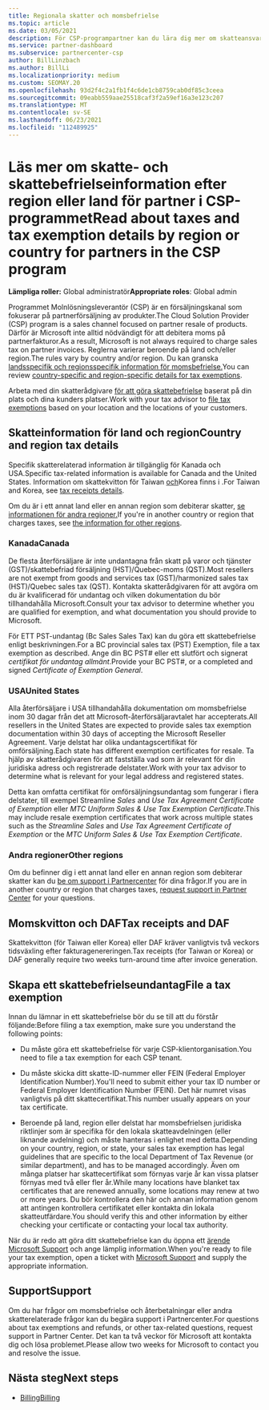 ```yaml
---
title: Regionala skatter och momsbefrielse
ms.topic: article
ms.date: 03/05/2021
description: För CSP-programpartner kan du lära dig mer om skatteansvar per region, hur du skickar momsbefrielse för CSP-försäljning och hur du får support för skattefrågor.
ms.service: partner-dashboard
ms.subservice: partnercenter-csp
author: BillLinzbach
ms.author: BillLi
ms.localizationpriority: medium
ms.custom: SEOMAY.20
ms.openlocfilehash: 93d2f4c2a1fb1f4c6de1cb8759cab0df85c3ceea
ms.sourcegitcommit: 09eabb559aae25518caf3f2a59ef16a3e123c207
ms.translationtype: MT
ms.contentlocale: sv-SE
ms.lasthandoff: 06/23/2021
ms.locfileid: "112489925"
---
```

# <a name="read-about-taxes-and-tax-exemption-details-by-region-or-country-for-partners-in-the-csp-program"></a><span data-ttu-id="69597-103">Läs mer om skatte- och skattebefrielseinformation efter region eller land för partner i CSP-programmet</span><span class="sxs-lookup"><span data-stu-id="69597-103">Read about taxes and tax exemption details by region or country for partners in the CSP program</span></span>

<span data-ttu-id="69597-104">**Lämpliga roller:** Global administratör</span><span class="sxs-lookup"><span data-stu-id="69597-104">**Appropriate roles**: Global admin</span></span>

<span data-ttu-id="69597-105">Programmet Molnlösningsleverantör (CSP) är en försäljningskanal som fokuserar på partnerförsäljning av produkter.</span><span class="sxs-lookup"><span data-stu-id="69597-105">The Cloud Solution Provider (CSP) program is a sales channel focused on partner resale of products.</span></span> <span data-ttu-id="69597-106">Därför är Microsoft inte alltid nödvändigt för att debitera moms på partnerfakturor.</span><span class="sxs-lookup"><span data-stu-id="69597-106">As a result, Microsoft is not always required to charge sales tax on partner invoices.</span></span> <span data-ttu-id="69597-107">Reglerna varierar beroende på land och/eller region.</span><span class="sxs-lookup"><span data-stu-id="69597-107">The rules vary by country and/or region.</span></span> <span data-ttu-id="69597-108">Du kan granska [landsspecifik och regionsspecifik information för momsbefrielse.](#country-and-region-tax-details)</span><span class="sxs-lookup"><span data-stu-id="69597-108">You can review [country-specific and region-specific details for tax exemptions](#country-and-region-tax-details).</span></span>

<span data-ttu-id="69597-109">Arbeta med din skatterådgivare [för att göra skattebefrielse](#file-a-tax-exemption) baserat på din plats och dina kunders platser.</span><span class="sxs-lookup"><span data-stu-id="69597-109">Work with your tax advisor to [file tax exemptions](#file-a-tax-exemption) based on your location and the locations of your customers.</span></span>

## <a name="country-and-region-tax-details"></a><span data-ttu-id="69597-110">Skatteinformation för land och region</span><span class="sxs-lookup"><span data-stu-id="69597-110">Country and region tax details</span></span>

<span data-ttu-id="69597-111">Specifik skatterelaterad information är tillgänglig för Kanada och USA.</span><span class="sxs-lookup"><span data-stu-id="69597-111">Specific tax-related information is available for Canada and the United States.</span></span> <span data-ttu-id="69597-112">Information om skattekvitton för Taiwan [och](#tax-receipts-and-daf)Korea finns i .</span><span class="sxs-lookup"><span data-stu-id="69597-112">For Taiwan and Korea, see [tax receipts details](#tax-receipts-and-daf).</span></span>

<span data-ttu-id="69597-113">Om du är i ett annat land eller en annan region som debiterar skatter, [se informationen för andra regioner.](#other-regions)</span><span class="sxs-lookup"><span data-stu-id="69597-113">If you're in another country or region that charges taxes, see [the information for other regions](#other-regions).</span></span>


### <a name="canada"></a><span data-ttu-id="69597-114">Kanada</span><span class="sxs-lookup"><span data-stu-id="69597-114">Canada</span></span>

<span data-ttu-id="69597-115">De flesta återförsäljare är inte undantagna från skatt på varor och tjänster (GST)/skattebefriad försäljning (HST)/Quebec-moms (QST).</span><span class="sxs-lookup"><span data-stu-id="69597-115">Most resellers are not exempt from goods and services tax (GST)/harmonized sales tax (HST)/Quebec sales tax (QST).</span></span> <span data-ttu-id="69597-116">Kontakta skatterådgivaren för att avgöra om du är kvalificerad för undantag och vilken dokumentation du bör tillhandahålla Microsoft.</span><span class="sxs-lookup"><span data-stu-id="69597-116">Consult your tax advisor to determine whether you are qualified for exemption, and what documentation you should provide to Microsoft.</span></span>

<span data-ttu-id="69597-117">För ETT PST-undantag (Bc Sales Sales Tax) kan du göra ett skattebefrielse enligt beskrivningen.</span><span class="sxs-lookup"><span data-stu-id="69597-117">For a BC provincial sales tax (PST) Exemption, file a tax exemption as described.</span></span> <span data-ttu-id="69597-118">Ange din BC PST# eller ett slutfört och signerat *certifikat för undantag allmänt*.</span><span class="sxs-lookup"><span data-stu-id="69597-118">Provide your BC PST#, or a completed and signed *Certificate of Exemption General*.</span></span>

### <a name="united-states"></a><span data-ttu-id="69597-119">USA</span><span class="sxs-lookup"><span data-stu-id="69597-119">United States</span></span>

<span data-ttu-id="69597-120">Alla återförsäljare i USA tillhandahålla dokumentation om momsbefrielse inom 30 dagar från det att Microsoft-återförsäljaravtalet har accepterats.</span><span class="sxs-lookup"><span data-stu-id="69597-120">All resellers in the United States are expected to provide sales tax exemption documentation within 30 days of accepting the Microsoft Reseller Agreement.</span></span> <span data-ttu-id="69597-121">Varje delstat har olika undantagscertifikat för omförsäljning.</span><span class="sxs-lookup"><span data-stu-id="69597-121">Each state has different exemption certificates for resale.</span></span> <span data-ttu-id="69597-122">Ta hjälp av skatterådgivaren för att fastställa vad som är relevant för din juridiska adress och registrerade delstater.</span><span class="sxs-lookup"><span data-stu-id="69597-122">Work with your tax advisor to determine what is relevant for your legal address and registered states.</span></span>

<span data-ttu-id="69597-123">Detta kan omfatta certifikat för omförsäljningsundantag som fungerar i flera delstater, till exempel Streamline *Sales* and *Use Tax Agreement Certificate of Exemption* eller *MTC Uniform Sales & Use Tax Exemption Certificate*.</span><span class="sxs-lookup"><span data-stu-id="69597-123">This may include resale exemption certificates that work across multiple states such as the *Streamline Sales* and *Use Tax Agreement Certificate of Exemption* or the *MTC Uniform Sales & Use Tax Exemption Certificate*.</span></span>

### <a name="other-regions"></a><span data-ttu-id="69597-124">Andra regioner</span><span class="sxs-lookup"><span data-stu-id="69597-124">Other regions</span></span>

<span data-ttu-id="69597-125">Om du befinner dig i ett annat land eller en annan region som debiterar skatter kan du [be om support i Partnercenter](#support) för dina frågor.</span><span class="sxs-lookup"><span data-stu-id="69597-125">If you are in another country or region that charges taxes, [request support in Partner Center](#support) for your questions.</span></span>

## <a name="tax-receipts-and-daf"></a><span data-ttu-id="69597-126">Momskvitton och DAF</span><span class="sxs-lookup"><span data-stu-id="69597-126">Tax receipts and DAF</span></span>

<span data-ttu-id="69597-127">Skattekvitton (för Taiwan eller Korea) eller DAF kräver vanligtvis två veckors tidsväxling efter fakturagenereringen.</span><span class="sxs-lookup"><span data-stu-id="69597-127">Tax receipts (for Taiwan or Korea) or DAF generally require two weeks turn-around time after invoice generation.</span></span>

## <a name="file-a-tax-exemption"></a><span data-ttu-id="69597-128">Skapa ett skattebefrielseundantag</span><span class="sxs-lookup"><span data-stu-id="69597-128">File a tax exemption</span></span>

<span data-ttu-id="69597-129">Innan du lämnar in ett skattebefrielse bör du se till att du förstår följande:</span><span class="sxs-lookup"><span data-stu-id="69597-129">Before filing a tax exemption, make sure you understand the following points:</span></span>

- <span data-ttu-id="69597-130">Du måste göra ett skattebefrielse för varje CSP-klientorganisation.</span><span class="sxs-lookup"><span data-stu-id="69597-130">You need to file a tax exemption for each CSP tenant.</span></span>

- <span data-ttu-id="69597-131">Du måste skicka ditt skatte-ID-nummer eller FEIN (Federal Employer Identification Number).</span><span class="sxs-lookup"><span data-stu-id="69597-131">You'll need to submit either your tax ID number or Federal Employer Identification Number (FEIN).</span></span> <span data-ttu-id="69597-132">Det här numret visas vanligtvis på ditt skattecertifikat.</span><span class="sxs-lookup"><span data-stu-id="69597-132">This number usually appears on your tax certificate.</span></span>

- <span data-ttu-id="69597-133">Beroende på land, region eller delstat har momsbefrielsen juridiska riktlinjer som är specifika för den lokala skatteavdelningen (eller liknande avdelning) och måste hanteras i enlighet med detta.</span><span class="sxs-lookup"><span data-stu-id="69597-133">Depending on your country, region, or state, your sales tax exemption has legal guidelines that are specific to the local Department of Tax Revenue (or similar department), and has to be managed accordingly.</span></span> <span data-ttu-id="69597-134">Även om många platser har skattecertifikat som förnyas varje år kan vissa platser förnyas med två eller fler år.</span><span class="sxs-lookup"><span data-stu-id="69597-134">While many locations have blanket tax certificates that are renewed annually, some locations may renew at two or more years.</span></span> <span data-ttu-id="69597-135">Du bör kontrollera den här och annan information genom att antingen kontrollera certifikatet eller kontakta din lokala skatteutfärdare.</span><span class="sxs-lookup"><span data-stu-id="69597-135">You should verify this and other information by either checking your certificate or contacting your local tax authority.</span></span>

<span data-ttu-id="69597-136">När du är redo att göra ditt skattebefrielse kan du öppna ett [ärende Microsoft Support](https://partner.microsoft.com/dashboard/support/csp/servicerequests/create?stage=2&topicid=92930319-ced6-c18b-d7a6-d62b22d60aa5) och ange lämplig information.</span><span class="sxs-lookup"><span data-stu-id="69597-136">When you're ready to file your tax exemption, open a ticket with [Microsoft Support](https://partner.microsoft.com/dashboard/support/csp/servicerequests/create?stage=2&topicid=92930319-ced6-c18b-d7a6-d62b22d60aa5) and supply the appropriate information.</span></span>

## <a name="support"></a><span data-ttu-id="69597-137">Support</span><span class="sxs-lookup"><span data-stu-id="69597-137">Support</span></span>

<span data-ttu-id="69597-138">Om du har frågor om momsbefrielse och återbetalningar eller andra skatterelaterade frågor kan du begära support i Partnercenter.</span><span class="sxs-lookup"><span data-stu-id="69597-138">For questions about tax exemptions and refunds, or other tax-related questions, request support in Partner Center.</span></span> <span data-ttu-id="69597-139">Det kan ta två veckor för Microsoft att kontakta dig och lösa problemet.</span><span class="sxs-lookup"><span data-stu-id="69597-139">Please allow two weeks for Microsoft to contact you and resolve the issue.</span></span>

## <a name="next-steps"></a><span data-ttu-id="69597-140">Nästa steg</span><span class="sxs-lookup"><span data-stu-id="69597-140">Next steps</span></span>

- [<span data-ttu-id="69597-141">Billing</span><span class="sxs-lookup"><span data-stu-id="69597-141">Billing</span></span>](billing.md)
